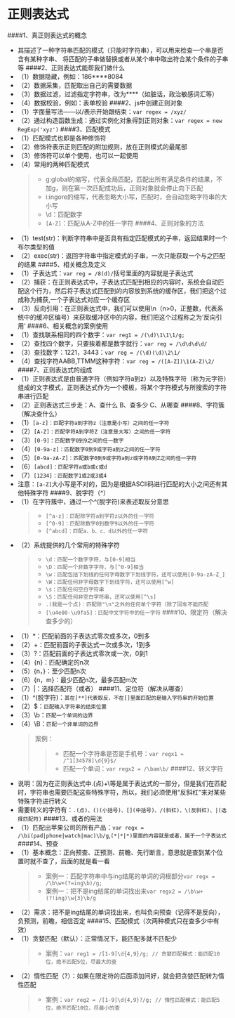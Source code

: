 # 正则表达式
####1、真正则表达式的概念
* 其描述了一种字符串匹配的模式（只能时字符串），可以用来检查一个串是否含有某种字串、
将匹配的子串做替换或者从某个串中取出符合某个条件的子串等
####2、正则表达式能帮我们做什么
* （1）数据隐藏，例如：186****8084
* （2）数据采集，匹配取出自己的需要数据
* （3）数据过滤，过滤指定字符串，改为****（如脏话，政治敏感词汇等）
* （4）数据校验，例如：表单校验
####2、js中创建正则对象
* （1）字面量写法——以/表示开始跟结束：`var regex = /xyz/`
* （2）通过构造函数生成：通过实例化对象得到正则对象：`var regex = new RegExp('xyz')`
####3、匹配模式
* （1）匹配模式也即是各种修饰符
* （2）修饰符表示正则匹配的附加规则，放在正则模式的最尾部
* （3）修饰符可以单个使用，也可以一起使用
* （4）常用的两种匹配模式
  > * g:global的缩写，代表全局匹配，匹配出所有满足条件的结果，不加g，则在第一次匹配成功后，正则对象就会停止向下匹配
  > * i:ingore的缩写，代表忽略大小写，匹配时，会自动忽略字符串的大小写
  > * \d：匹配数字
  > * `[A-Z]`：匹配从A-Z中的任一字符
####4、正则对象的方法
* （1）test(str)：判断字符串中是否具有指定匹配模式的子串，返回结果时一个布尔类型的值
* （2）exec(str)：返回字符串中指定模式的子串，一次只能获取一个与之匹配的结果
####5、相关概念及定义
* （1）子表达式：`var reg = /8(d)/`括号里面的内容就是子表达式
* （2）捕获：在正则表达式中，子表达式匹配到相应的内容时，系统会自动匹配这个行为，然后将子表达式匹配到的内容放到系统的缓存区，我们把这个过成称为捕获,一个子表达式对应一个缓存区
* （3）反向引用：在正则表达式中，我们可以使用\n（n>0，正整数，代表系统中的缓冲区编号）来获取缓冲区中的内容，我们把这个过程称之为‘反向引用’
####6、相关概念的案例使用
* （1）查找联系相同的四个数字：`var reg1 = /(\d)\1\1\1/g;` 
* （2）查找四个数字，只要挨着都是数字就行：`var reg = /\d\d\d\d/`
* （3）查找数字：1221，3443：`var reg = /(\d)(\d)\2\1/`
* （4）查找字符AABB,TTMM这种字符：`var reg = /([A-Z])\1(A-Z)\2/`
####7、正则表达式的组成
* （1）正则表达式是由普通字符（例如字符a到z）以及特殊字符（称为元字符）组成的文字模式，正则表达式作为一个模板，将某个字符模式与所搜索的字符串进行匹配
* （2）正则表达式三步走：A、查什么 B、查多少 C、从哪查
####8、字符簇（解决查什么）
* （1）`[a-z]：匹配字符a到字符z（注意是小写）之间的任一字符`
* （2）`[A-Z]：匹配字符A到字符Z（注意是大写）之间的任一字符`
* （3）`[0-9]：匹配数字0到9之间的任一数字`
* （4）`[0-9a-z]：匹配数字0到9或字符a到z之间的任一字符`
* （5）`[0-9a-zA-Z]：匹配数字0到9或字符a到z或字符A到Z之间的任一字符`
* （6）`[abcd]：匹配字符a或b或c或d`
* （7）`[1234]：匹配数字1或2或3或4`
*  注意：`[a-Z]`大小写是不对的，因为是根据ASCII码进行匹配的大小之间还有其他特殊字符
####9、脱字符（^）
* （1）在字符簇中，通过一个^(脱字符)来表述取反分意思   
    > * `[^a-z]：匹配除字符a到字符z以外的任一字符`
    > * `[^0-9]：匹配除数字0到数字9以外的任一字符`
    > * `[^abcd]：匹配a、b、c、d以外的任一字符`
* （2）系统提供的几个常用的特殊字符
    > * `\d：匹配一个数字字符，与[0-9]相当`
    > * `\D：匹配一个非数字字符，与[^0-9]相当`
    > * `\w：匹配包括下划线的任何字母数字下划线字符，还可以使用[0-9a-zA-Z_]`
    > * `\W：匹配任何非字母数字下划线字符，还可以使用[^w]`
    > * `\s：匹配任何空白字符串`
    > * `\S：匹配任何非空白字符串，还可以使用[^\s]`
    > * `.(我是一个点)：匹配除"\n"之外的任何单个字符（除了回车不能匹配`
    > * `[\u4e00-\u9fa5]：匹配中文字符中的任一字符`
####10、限定符（解决查多少的）
* （1）*：匹配前面的子表达式零次或多次，0到多
* （2）+：匹配前面的子表达式一次或多次，1到多
* （3）?：匹配前面的子表达式零次或一次，0到1
* （4）{n}：匹配确定的n次
* （5）{n，}：至少匹配n次
* （6）{n，m}：最少匹配n次，最多匹配m次
* （7）|：选择匹配符（或者）
####11、定位符（解决从哪查）
* （1）^(脱字符)：`其在[**]代表取反，不在[]里面匹配的是输入字符串的开始位置`
* （2）$：`匹配输入字符串的结束位置`
* （3）\b：`匹配一个单词的边界`
* （4）\B：`匹配一个非单词的边界`
    > 案例：  
     >> * 匹配一个字符串是否是手机号：`var regx1 = /^1[34578]\d{9}$/`
     >> * 匹配一个单词：`var regx2 = /\bam\b/`
####12、转义字符
* 说明：因为在正则表达式中.(点)+\等是属于表达式的一部分，但是我们在匹配时，字符串也需要匹配这些特殊字符，所以，我们必须使用“反斜杠”来对某些特殊字符进行转义
* 需要转义的字符有：`.(点)、()(小括号)、[](中括号)、/(斜杠)、\(反斜杠)、|(选择匹配符)`
####13、或者的用法
* （1）匹配出苹果公司的所有产品：`var regx = /\bi(pad|phone|watch|mac)\b/g`,`(*|*|*)里面的内容就是或者，属于一个子表达式`
####14、预查
* （1）基本概念：正向预查、正预测、前瞻、先行断言，意思就是查到某个位置时就不查了，后面的就是看一看
    > * 案例一：匹配字符串中与ing结尾的单词的词根部分`var regx = /\b\w+(?=ing\b)/g;`
    > * 案例一：把不是ing结尾的单词找出来`var regx2 = /\b\w+(?!ing)\w{3}\b/g`
* （2）需求：把不是ing结尾的单词找出来，也叫负向预查（记得不是反向），负预测，前瞻，相信否定
####15、匹配模式（次两种模式只在查多少中有效）
* （1）贪婪匹配（默认）：正常情况下，能匹配多就不匹配少
    > * 案例：`var reg1 = /[1-9]\d{4,9}/g; // 贪婪匹配模式：能匹配10位，绝不匹配5位，尽最大的查`
* （2）惰性匹配（?）：如果在限定符的后面添加问好，就会把贪婪匹配转为惰性匹配
    > * 案例：`var reg2 = /[1-9]\d{4,9}?/g; // 惰性匹配模式：能匹配5位，绝不匹配10位，尽最小的查`
